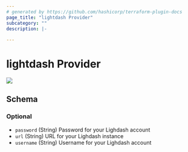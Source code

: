 ```yaml
---
# generated by https://github.com/hashicorp/terraform-plugin-docs
page_title: "lightdash Provider"
subcategory: ""
description: |-
  
---
```


# lightdash Provider


<a href="https://www.lightdash.com/" target="_blank"><img src="https://github.com/gthesheep/terraform-provider-lightdash/.assets/lightdash.jpg"/></a>



<!-- schema generated by tfplugindocs -->
## Schema

### Optional

- `password` (String) Password for your Lighdash account
- `url` (String) URL for your Lighdash instance
- `username` (String) Username for your Lighdash account
